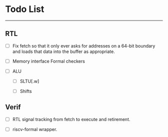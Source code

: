 
# Todo List

---

## RTL

- [ ] Fix fetch so that it only ever asks for addresses on a 64-bit boundary
      and loads that data into the buffer as appropriate.

- [ ] Memory interface Formal checkers

- [ ] ALU

  - [ ] SLTU[.w]

  - [ ] Shifts

## Verif

- [ ] RTL signal tracking from fetch to execute and retirement.

- [ ] riscv-formal wrapper.

